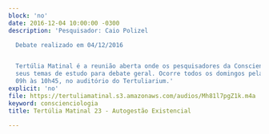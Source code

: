 ```yaml
---
block: 'no'
date: 2016-12-04 10:00:00 -0300
description: 'Pesquisador: Caio Polizel

  Debate realizado em 04/12/2016


  Tertúlia Matinal é a reunião aberta onde os pesquisadores da Conscienciologia apresentam
  seus temas de estudo para debate geral. Ocorre todos os domingos pela manhã, das
  09h às 10h45, no auditório do Tertuliarium.'
explicit: 'no'
file: https://tertuliamatinal.s3.amazonaws.com/audios/Mh81l7pgZ1k.m4a
keyword: conscienciologia
title: Tertúlia Matinal 23 - Autogestão Existencial

---
```

